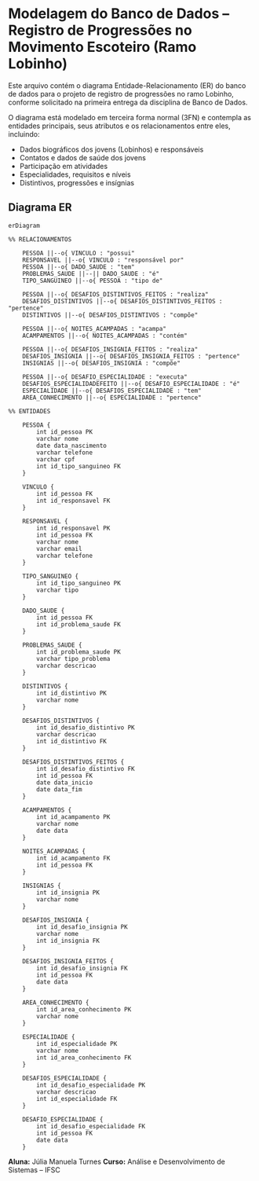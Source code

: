 # Modelagem do Banco de Dados – Registro de Progressões no Movimento Escoteiro (Ramo Lobinho)

Este arquivo contém o diagrama Entidade-Relacionamento (ER) do banco de dados para o projeto de registro de progressões no ramo Lobinho, 
conforme solicitado na primeira entrega da disciplina de Banco de Dados.

O diagrama está modelado em terceira forma normal (3FN) e contempla as entidades principais, seus atributos e os relacionamentos entre eles, incluindo:

- Dados biográficos dos jovens (Lobinhos) e responsáveis
- Contatos e dados de saúde dos jovens
- Participação em atividades
- Especialidades, requisitos e níveis
- Distintivos, progressões e insígnias

## Diagrama ER

```mermaid
erDiagram

%% RELACIONAMENTOS

    PESSOA ||--o{ VINCULO : "possui"
    RESPONSAVEL ||--o{ VINCULO : "responsável por"
    PESSOA ||--o{ DADO_SAUDE : "tem"
    PROBLEMAS_SAUDE ||--|| DADO_SAUDE : "é"
    TIPO_SANGUINEO ||--o{ PESSOA : "tipo de"

    PESSOA ||--o{ DESAFIOS_DISTINTIVOS_FEITOS : "realiza"
    DESAFIOS_DISTINTIVOS ||--o{ DESAFIOS_DISTINTIVOS_FEITOS : "pertence"
    DISTINTIVOS ||--o{ DESAFIOS_DISTINTIVOS : "compõe"

    PESSOA ||--o{ NOITES_ACAMPADAS : "acampa"
    ACAMPAMENTOS ||--o{ NOITES_ACAMPADAS : "contém"

    PESSOA ||--o{ DESAFIOS_INSIGNIA_FEITOS : "realiza"
    DESAFIOS_INSIGNIA ||--o{ DESAFIOS_INSIGNIA_FEITOS : "pertence"
    INSIGNIAS ||--o{ DESAFIOS_INSIGNIA : "compõe"

    PESSOA ||--o{ DESAFIO_ESPECIALIDADE : "executa"
    DESAFIOS_ESPECIALIDADEFEITO ||--o{ DESAFIO_ESPECIALIDADE : "é"
    ESPECIALIDADE ||--o{ DESAFIOS_ESPECIALIDADE : "tem"
    AREA_CONHECIMENTO ||--o{ ESPECIALIDADE : "pertence"

%% ENTIDADES

    PESSOA {
        int id_pessoa PK
        varchar nome
        date data_nascimento
        varchar telefone
        varchar cpf
        int id_tipo_sanguineo FK
    }

    VINCULO {
        int id_pessoa FK
        int id_responsavel FK
    }

    RESPONSAVEL {
        int id_responsavel PK
        int id_pessoa FK
        varchar nome
        varchar email
        varchar telefone
    }

    TIPO_SANGUINEO {
        int id_tipo_sanguineo PK
        varchar tipo
    }

    DADO_SAUDE {
        int id_pessoa FK
        int id_problema_saude FK
    }

    PROBLEMAS_SAUDE {
        int id_problema_saude PK
        varchar tipo_problema
        varchar descricao
    }

    DISTINTIVOS {
        int id_distintivo PK
        varchar nome
    }

    DESAFIOS_DISTINTIVOS {
        int id_desafio_distintivo PK
        varchar descricao
        int id_distintivo FK
    }

    DESAFIOS_DISTINTIVOS_FEITOS {
        int id_desafio_distintivo FK
        int id_pessoa FK
        date data_inicio
        date data_fim
    }

    ACAMPAMENTOS {
        int id_acampamento PK
        varchar nome
        date data
    }

    NOITES_ACAMPADAS {
        int id_acampamento FK
        int id_pessoa FK
    }

    INSIGNIAS {
        int id_insignia PK
        varchar nome
    }

    DESAFIOS_INSIGNIA {
        int id_desafio_insignia PK
        varchar nome
        int id_insignia FK
    }

    DESAFIOS_INSIGNIA_FEITOS {
        int id_desafio_insignia FK
        int id_pessoa FK
        date data
    }

    AREA_CONHECIMENTO {
        int id_area_conhecimento PK
        varchar nome
    }

    ESPECIALIDADE {
        int id_especialidade PK
        varchar nome
        int id_area_conhecimento FK
    }

    DESAFIOS_ESPECIALIDADE {
        int id_desafio_especialidade PK
        varchar descricao
        int id_especialidade FK
    }

    DESAFIO_ESPECIALIDADE {
        int id_desafio_especialidade FK
        int id_pessoa FK
        date data
    }

```

**Aluna:** Júlia Manuela Turnes
**Curso:** Análise e Desenvolvimento de Sistemas – IFSC
